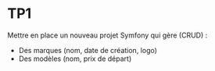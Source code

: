 # TP1

Mettre en place un nouveau projet Symfony qui gère (CRUD) :

- Des marques (nom, date de création, logo)
- Des modèles (nom, prix de départ)